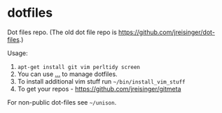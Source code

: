 dotfiles
========

Dot files repo. (The old dot file repo is https://github.com/jreisinger/dot-files.)

Usage:

1. `apt-get install git vim perltidy screen`
1. You can use [...](https://github.com/ingydotnet/...) to manage dotfiles.
1. To install additional vim stuff run `~/bin/install_vim_stuff`
1. To get your repos - https://github.com/jreisinger/gitmeta

For non-public dot-files see `~/unison`.
